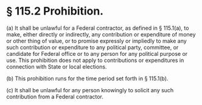 # § 115.2   Prohibition.

(a) It shall be unlawful for a Federal contractor, as defined in § 115.1(a), to make, either directly or indirectly, any contribution or expenditure of money or other thing of value, or to promise expressly or impliedly to make any such contribution or expenditure to any political party, committee, or candidate for Federal office or to any person for any political purpose or use. This prohibition does not apply to contributions or expenditures in connection with State or local elections.


(b) This prohibition runs for the time period set forth in § 115.1(b).


(c) It shall be unlawful for any person knowingly to solicit any such contribution from a Federal contractor.




